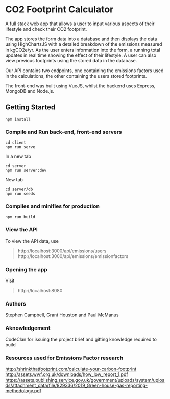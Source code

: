 # CO2 Footprint Calculator
A full stack web app that allows a user to input various aspects of their lifestyle and check their CO2 footprint. 

The app stores the form data into a database and then displays the data using HighChartsJS with a detailed breakdown of the emissions measured in kgCO2e/yr.
As the user enters information into the form, a running total updates in real time showing the effect of their lifestyle. 
A user can also view previous footprints using the stored data in the database. 

Our API contains two endpoints, one containing the emissions factors used in the calculations, the other containing the users stored footprints. 

The front-end was built using VueJS, whilst the backend uses Express, MongoDB and Node.js. 

## Getting Started
```
npm install
```

### Compile and Run back-end, front-end servers
```
cd client
npm run serve
```
In a new tab
```
cd server
npm run server:dev
```
New tab
``` 
cd server/db
npm run seeds
```

### Compiles and minifies for production
```
npm run build
```

### View the API
To view the API data, use 
> http://localhost:3000/api/emissions/users
> http://localhost:3000/api/emissions/emissionfactors

### Opening the app
Visit 
> http://localhost:8080

### Authors
Stephen Campbell, Grant Houston and Paul McManus

### Aknowledgement 
CodeClan for issuing the project brief and gifting knowledge required to build

### Resources used for Emissions Factor research
http://shrinkthatfootprint.com/calculate-your-carbon-footprint
http://assets.wwf.org.uk/downloads/how_low_report_1.pdf
https://assets.publishing.service.gov.uk/government/uploads/system/uploads/attachment_data/file/829336/2019_Green-house-gas-reporting-methodology.pdf


